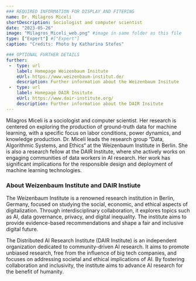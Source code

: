 ```yaml
---
### REQUIRED INFORMATION FOR DISPLAY AND FITERING
name: Dr. Milagros Miceli
shortDescription: Sociologist and computer scientist
date: "2023-05-26"
image: "Milagros_Miceli_web.png" #image in same folder as this file
type: ["Expert"] #["Expert"]
caption: "Credits: Photo by Katharina Stefes"

### OPTIONAL FURTHER DETAILS
further:
 -  type: url
    label: Homepage Weizenbaum Insitute
    eUrl: https://www.weizenbaum-institut.de/
    description: Further information about the Weizenbaum Insitute
 -  type: url
    label: Homepage DAIR Insitute
    eUrl: https://www.dair-institute.org/
    description: Further information about the DAIR Insitute
---
```


Milagros Miceli is a sociologist and computer scientist. Her research is centered on exploring the production of ground-truth data for machine learning, with a specific focus on labor conditions, power dynamics, and knowledge production.  Dr. Miceli leads the research group “Data, Algorithmic Systems, and Ethics“ at the Weizenbaum Institute in Berlin. She is also a research fellow at the DAIR Institute, where she actively works on engaging communities of data workers in AI research. Her work has significant implications for the responsible design and deployment of machine learning technologies.

### About Weizenbaum Institute and DAIR Instiute

The Weizenbaum Institute is a renowned research institution in Berlin, Germany, focused on studying the social, economic, and ethical aspects of digitalization. Through interdisciplinary collaboration, it explores topics such as AI, data governance, privacy, and digital inequality. The institute aims to provide evidence-based recommendations and shape a fair and inclusive digital future.

The Distributed AI Research Institute (DAIR Institute) is an independent organization dedicated to community-driven AI research. It aims to promote unbiased research, free from the influence of big tech companies, and focuses on addressing societal and ethical implications of AI. By fostering collaboration and inclusivity, the institute aims to advance AI research for the benefit of humanity.